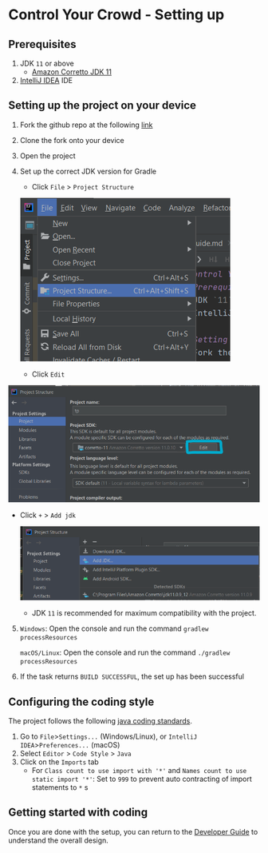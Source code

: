 # Control Your Crowd - Setting up
## Prerequisites
1. JDK `11` or above
   *  [Amazon Corretto JDK 11](https://docs.aws.amazon.com/corretto/latest/corretto-11-ug/downloads-list.html)
2. [IntelliJ IDEA](https://www.jetbrains.com/idea/download/) IDE

## Setting up the project on your device
1. Fork the github repo at the following [link](https://github.com/AY2021S2-CS2113T-T09-1/tp)
2. Clone the fork onto your device
3. Open the project
4. Set up the correct JDK version for Gradle
   * Click `File` > `Project Structure`
   
   ![img.png](images/SettingUpDropdownMenu.png) 
     
   * Click `Edit` 
    
  ![img.png](images/ProjectStructureEdit.png) 
   * Click `+` > `Add jdk`
     
      ![img.png](images/img.png)
      * JDK `11` is recommended for maximum compatibility with the project.
5. `Windows`: Open the console and run the command `gradlew processResources`
   
   `macOS/Linux`: Open the console and run the command `./gradlew processResources`
6. If the task returns `BUILD SUCCESSFUL`, the set up has been successful

## Configuring the coding style
The project follows the following [java coding standards](https://github.com/oss-generic/process/blob/master/docs/CodingStandards.adoc).
1. Go to `File`>`Settings...` (Windows/Linux), or `IntelliJ IDEA`>`Preferences...` (macOS)
2. Select `Editor` > `Code Style` > `Java`
3. Click on the `Imports` tab
    * For `Class count to use import with '*'` and `Names count to use static import '*'`:
    Set to `999` to prevent auto contracting of import statements to `*`
s
## Getting started with coding
Once you are done with the setup, you can return to the [Developer Guide](DeveloperGuide.md) 
to understand the overall design.
